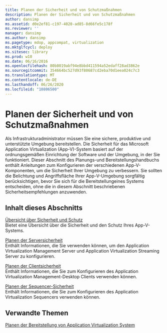 ```yaml
---
title: Planen der Sicherheit und von Schutzmaßnahmen
description: Planen der Sicherheit und von Schutzmaßnahmen
author: dansimp
ms.assetid: d0e2ef81-c197-4020-ad85-8d66fe5c178f
ms.reviewer: ''
manager: dansimp
ms.author: dansimp
ms.pagetype: mdop, appcompat, virtualization
ms.mktglfcycl: deploy
ms.sitesec: library
ms.prod: w10
ms.date: 06/16/2016
ms.openlocfilehash: 80b8019abf94e8bbd411594a52edaff28ad3862e
ms.sourcegitcommit: 354664bc527d93f80687cd2eba70d1eea024c7c3
ms.translationtype: MT
ms.contentlocale: de-DE
ms.lasthandoff: 06/26/2020
ms.locfileid: "10806500"
---
```

# Planen der Sicherheit und von Schutzmaßnahmen


Als Infrastrukturadministrator müssen Sie eine sichere, produktive und unterstützte Umgebung bereitstellen. Die Sicherheit für das Microsoft Application Virtualization (App-V)-System basiert auf der ordnungsgemäßen Einrichtung der Software und der Umgebung, in der Sie funktioniert. Dieser Abschnitt des Planungs-und Bereitstellungshandbuchs enthält Anleitungen zum Konfigurieren der verschiedenen App-V-Komponenten, um die Sicherheit Ihrer Umgebung zu verbessern. Sie sollten die Belichtung und Angriffsfläche Ihrer App-V-Umgebung sorgfältig berücksichtigen, bevor Sie sich für die Bereitstellungeines Systems entscheiden, ohne die in diesem Abschnitt beschriebenen Sicherheitsempfehlungen anzuwenden.

## Inhalt dieses Abschnitts


<a href="" id="security-and-protection-overview"></a>[Übersicht über Sicherheit und Schutz](security-and-protection-overview.md)  
Bietet eine Übersicht über die Sicherheit und den Schutz Ihres App-V-Systems.

<a href="" id="planning-for-server-security"></a>[Planen der Serversicherheit](planning-for-server-security.md)  
Enthält Informationen, die Sie verwenden können, um den Application Virtualization Management Server und Application Virtualization Streaming Server zu konfigurieren.

<a href="" id="planning-for-client-security"></a>[Planen der Clientsicherheit](planning-for-client-security.md)  
Enthält Informationen, die Sie zum Konfigurieren des Application Virtualization Management-Desktop Clients verwenden können.

<a href="" id="planning-for-sequencer-security"></a>[Planen der Sequencer-Sicherheit](planning-for-sequencer-security.md)  
Enthält Informationen, die Sie zum Konfigurieren des Application Virtualization Sequencers verwenden können.

## Verwandte Themen


[Planen der Bereitstellung von Application Virtualization System](planning-for-application-virtualization-system-deployment.md)

 

 





